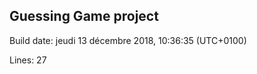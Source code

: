 Guessing Game project
---------------------

Build date: 
jeudi 13 décembre 2018, 10:36:35 (UTC+0100)

Lines:
27
